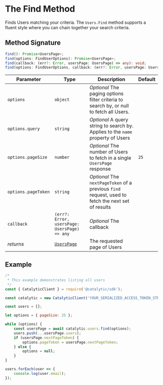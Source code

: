 # The Find Method

Finds Users matching your criteria. The `Users.Find` method supports a fluent style where you can chain together your search criteria.

## Method Signature

```typescript
find(): Promise<UsersPage>;
find(options: FindUserOptions): Promise<UsersPage>;
find(callback: (err?: Error, usersPage: UsersPage) => any): void;
find(options: FindUserOptions, callback: (err?: Error, usersPage: UsersPage) => any): void;
```

| Parameter           | Type                                         | Description                                                                                        | Default |
| ------------------- | -------------------------------------------- | -------------------------------------------------------------------------------------------------- | ------- |
| `options`           | `object`                                     | _Optional_ The paging options filter criteria to search by, or null to fetch all Users.            |         |
| `options.query`     | `string`                                     | _Optional_ A query string to search by. Applies to the `name` property of Users                    |         |
| `options.pageSize`  | `number`                                     | _Optional_ The number of Users to fetch in a single `UsersPage` response                           | `25`    |
| `options.pageToken` | `string`                                     | _Optional_ The `nextPageToken` of a previous `find` request, used to fetch the next set of results |         |
| `callback`          | `(err?: Error, usersPage: UsersPage) => any` | _Optional_ The callback                                                                            |         |
| _returns_           | [`UsersPage`](doc:the-userspage-entity-node) | The requested page of Users                                                                        |         |

## Example

```js
/*
 * This example demonstrates listing all users
 */
const { CatalyticClient } = require('@catalytic/sdk');

const catalytic = new CatalyticClient('YOUR_SERIALIZED_ACCESS_TOKEN_STRING');

const users = [];

let options = { pageSize: 25 };

while (options) {
    const usersPage = await catalytic.users.find(options);
    users.push(...usersPage.users);
    if (usersPage.nextPageToken) {
        options.pageToken = usersPage.nextPageToken;
    } else {
        options = null;
    }
}

users.forEach(user => {
    console.log(user.email);
});
```
